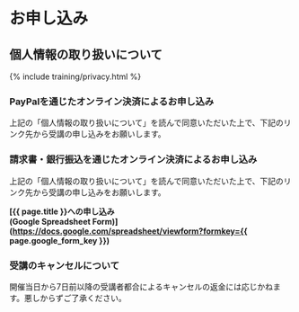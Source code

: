 # お申し込み

## 個人情報の取り扱いについて

{% include training/privacy.html %}

### PayPalを通じたオンライン決済によるお申し込み

上記の「個人情報の取り扱いについて」を読んで同意いただいた上で、下記のリンク先から受講の申し込みをお願いします。

<script type="text/javascript" src="http://esminc.doorkeeper.jp/events/{{page.doorkeeper_event_id}}/widget.js">
</script>

### 請求書・銀行振込を通じたオンライン決済によるお申し込み

上記の「個人情報の取り扱いについて」を読んで同意いただいた上で、下記のリンク先から受講の申し込みをお願いします。

**[{{ page.title }}への申し込み<br/>(Google Spreadsheet Form)](https://docs.google.com/spreadsheet/viewform?formkey={{ page.google_form_key }})**

### 受講のキャンセルについて

開催当日から7日前以降の受講者都合によるキャンセルの返金には応じかねます。悪しからずご了承ください。
